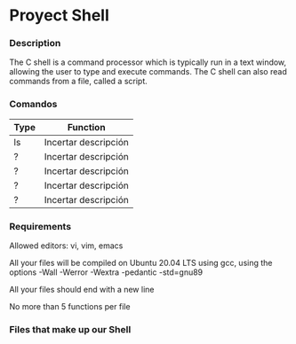 # Proyect Shell

### Description
The C shell is a command processor which is typically run in a text window, allowing the user to type and execute commands. The C shell can also read commands from a file, called a script.

### Comandos

| Type | Function |
| --- | --- |
| ls | Incertar descripción |
| ? | Incertar descripción |
| ? | Incertar descripción |
| ? | Incertar descripción |
| ? | Incertar descripción |

### Requirements
Allowed editors: vi, vim, emacs

All your files will be compiled on Ubuntu 20.04 LTS using gcc, using the options -Wall -Werror -Wextra -pedantic -std=gnu89

All your files should end with a new line

No more than 5 functions per file

### Files that make up our Shell
